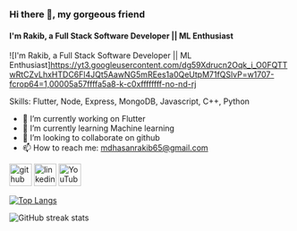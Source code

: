 ### Hi there 👋, my gorgeous friend 
#### I'm Rakib, a Full Stack Software Developer || ML Enthusiast
![I'm Rakib, a Full Stack Software Developer || ML Enthusiast]https://yt3.googleusercontent.com/dg59Xdrucn2Oqk_i_O0FQTTwRtCZvLhxHTDC6Fl4JQt5AawNG5mREes1a0QeUtpM71fQSlvP=w1707-fcrop64=1,00005a57ffffa5a8-k-c0xffffffff-no-nd-rj

Skills: Flutter, Node, Express, MongoDB, Javascript, C++, Python

- 🔭 I’m currently working on Flutter  
- 🌱 I’m currently learning Machine learning 
- 👯 I’m looking to collaborate on github  
- 📫 How to reach me: mdhasanrakib65@gmail.com 


[<img src='https://cdn.jsdelivr.net/npm/simple-icons@3.0.1/icons/github.svg' alt='github' height='40'>](https://github.com/Rakib-Hasan25)  [<img src='https://cdn.jsdelivr.net/npm/simple-icons@3.0.1/icons/linkedin.svg' alt='linkedin' height='40'>](https://www.linkedin.com/in/https://www.linkedin.com/in/rakib-hasan-cuet//)  [<img src='https://cdn.jsdelivr.net/npm/simple-icons@3.0.1/icons/youtube.svg' alt='YouTube' height='40'>](https://www.youtube.com/channel/https://www.youtube.com/@Rakib_Hasan65)  

[![Top Langs](https://github-readme-stats.vercel.app/api/top-langs/?username=Rakib-Hasan25)](https://github.com/anuraghazra/github-readme-stats)

![GitHub streak stats](https://streak-stats.demolab.com/?user=Rakib-Hasan25)  



